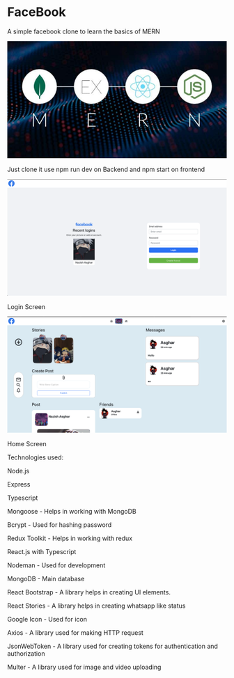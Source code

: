# FaceBook
 A simple facebook clone to learn the basics of MERN 
 
 ![KB-MERN-Featured](KB-MERN-Featured.jpg)
 
 Just clone it use npm run dev on Backend and npm start on frontend
 
 ![Login](Login.png)
 
 Login Screen
 
 ![Home](Home.png)
 
 Home Screen
 
 Technologies used:
 
 Node.js
 
 Express
 
 Typescript
 
 Mongoose - Helps in working with MongoDB
 
 Bcrypt - Used for hashing password
 
 Redux Toolkit - Helps in working with redux
 
 React.js with Typescript
 
 Nodeman - Used for development
 
 MongoDB - Main database
 
 React Bootstrap - A library helps in creating UI elements.
 
 React Stories - A library helps in creating whatsapp like status
 
 Google Icon - Used for icon
 
 Axios - A library used for making HTTP request
 
 JsonWebToken - A library used for creating tokens for authentication and authorization
 
 Multer - A library used for image and video uploading
